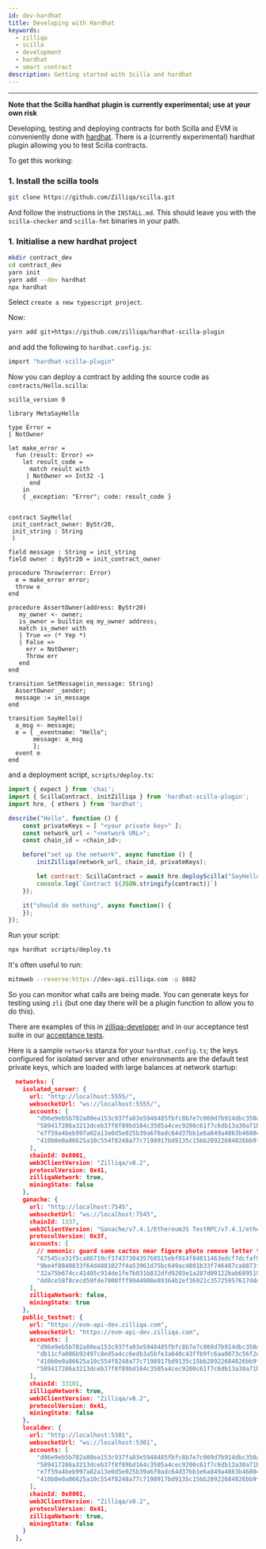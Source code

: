 ```yaml
---
id: dev-hardhat
title: Developing with Hardhat
keywords:
  - zilliqa
  - scilla
  - development
  - hardhat
  - smart contract
description: Getting started with Scilla and hardhat
---
```


---

<!-- markdownlint-disable MD036 -->

**Note that the Scilla hardhat plugin is currently experimental; use at your own risk**

Developing, testing and deploying contracts for both Scilla and EVM is
conveniently done with [hardhat](https://hardhat.org). There is a
(currently experimental) hardhat plugin allowing you to test Scilla
contracts.

To get this working:

### 1. Install the scilla tools

```sh
git clone https://github.com/Zilliqa/scilla.git
```

And follow the instructions in the `INSTALL.md`. This should leave you with the
`scilla-checker` and `scilla-fmt` binaries in your path.

### 1. Initialise a new hardhat project

```sh
mkdir contract_dev
cd contract_dev
yarn init
yarn add --dev hardhat
npx hardhat
```

Select `create a new typescript project`.

Now:

```sh
yarn add git+https://github.com/zilliqa/hardhat-scilla-plugin
```

and add the following to `hardhat.config.js`:

```sh
import "hardhat-scilla-plugin"
```

Now you can deploy a contract by adding the source code as `contracts/Hello.scilla`:

```scilla
scilla_version 0

library MetaSayHello

type Error =
| NotOwner

let make_error =
  fun (result: Error) =>
    let result_code =
      match result with
     | NotOwner => Int32 -1
      end
    in
    { _exception: "Error"; code: result_code }


contract SayHello(
 init_contract_owner: ByStr20,
 init_string : String
 )

field message : String = init_string
field owner : ByStr20 = init_contract_owner

procedure Throw(error: Error)
  e = make_error error;
  throw e
end

procedure AssertOwner(address: ByStr20)
   my_owner <- owner;
   is_owner = builtin eq my_owner address;
   match is_owner with
   | True => (* Yep *)
   | False =>
     err = NotOwner;
     Throw err
   end
end

transition SetMessage(in_message: String)
  AssertOwner _sender;
  message := in_message
end

transition SayHello()
  a_msg <- message;
  e = { _eventname: "Hello";
       message: a_msg
       };
  event e
end
```

and a deployment script, `scripts/deploy.ts`:

```javascript
import { expect } from 'chai';
import { ScillaContract, initZilliqa } from 'hardhat-scilla-plugin';
import hre, { ethers } from 'hardhat';

describe("Hello", function () {
    const privateKeys = [ "<your private key>" ];
    const network_url = "<network URL>";
    const chain_id = <chain_id>;

    before("set up the network", async function () {
        initZilliqa(network_url, chain_id, privateKeys);

        let contract: ScillaContract = await hre.deployScilla("SayHello", "5c2d46955de58033638f552bfd1bca408e6fc8ac", "TestA");
        console.log(`Contract ${JSON.stringify(contract)}`)
    });

    it("should do nothing", async function() {
    });
});
```

Run your script:

```sh
npx hardhat scripts/deploy.ts
```

It's often useful to run:

```sh
mitmweb --reverse:https://dev-api.zilliqa.com -p 8082
```

So you can monitor what calls are being made. You can generate keys for testing using `zli` (but one day there will be a plugin function to allow you to do this).

There are examples of this in [zilliqa-developer](https://github.com/zilliqa/zilliqa-developer) and in our acceptance test suite in our [acceptance tests](https://github.com/Zilliqa/Zilliqa/tree/master/tests/EvmAcceptanceTests).

Here is a sample `networks` stanza for your `hardhat.config.ts`; the keys configured for isolated server and other environments are the default test private keys, which are loaded with large balances at network startup:

```json
  networks: {
    isolated_server: {
      url: "http://localhost:5555/",
      websocketUrl: "ws://localhost:5555/",
      accounts: [
        "d96e9eb5b782a80ea153c937fa83e5948485fbfc8b7e7c069d7b914dbc350aba",
        "589417286a3213dceb37f8f89bd164c3505a4cec9200c61f7c6db13a30a71b45",
        "e7f59a4beb997a02a13e0d5e025b39a6f0adc64d37bb1e6a849a4863b4680411",
        "410b0e0a86625a10c554f8248a77c7198917bd9135c15bb28922684826bb9f14"
      ],
      chainId: 0x8001,
      web3ClientVersion: "Zilliqa/v8.2",
      protocolVersion: 0x41,
      zilliqaNetwork: true,
      miningState: false
    },
    ganache: {
      url: "http://localhost:7545",
      websocketUrl: "ws://localhost:7545",
      chainId: 1337,
      web3ClientVersion: "Ganache/v7.4.1/EthereumJS TestRPC/v7.4.1/ethereum-js",
      protocolVersion: 0x3f,
      accounts: [
        // memonic: guard same cactus near figure photo remove letter target alien initial remove
        "67545ce31f5ca86719cf3743730435768515ebf014f84811463edcf7dcfaf91e",
        "9be4f8840833f64d4881027f4a53961d75bc649ac4801b33f746487ca8873f14",
        "32a75b674cc41405c914de1fe7b031b832dfd9203e1a287d09122bab689519e3",
        "dd8ce58f8cecd59fde7000fff9944908e89364b2ef36921c35725957617ddd32"
      ],
      zilliqaNetwork: false,
      miningState: true
    },
    public_testnet: {
      url: "https://evm-api-dev.zilliqa.com",
      websocketUrl: "https://evm-api-dev.zilliqa.com",
      accounts: [
        "d96e9eb5b782a80ea153c937fa83e5948485fbfc8b7e7c069d7b914dbc350aba",
        "db11cfa086b92497c8ed5a4cc6edb3a5bfe3a640c43ffb9fc6aa0873c56f2ee3",
        "410b0e0a86625a10c554f8248a77c7198917bd9135c15bb28922684826bb9f14",
        "589417286a3213dceb37f8f89bd164c3505a4cec9200c61f7c6db13a30a71b45"
      ],
      chainId: 33101,
      zilliqaNetwork: true,
      web3ClientVersion: "Zilliqa/v8.2",
      protocolVersion: 0x41,
      miningState: false
    },
    localdev: {
      url: "http://localhost:5301",
      websocketUrl: "ws://localhost:5301",
      accounts: [
        "d96e9eb5b782a80ea153c937fa83e5948485fbfc8b7e7c069d7b914dbc350aba",
        "589417286a3213dceb37f8f89bd164c3505a4cec9200c61f7c6db13a30a71b45",
        "e7f59a4beb997a02a13e0d5e025b39a6f0adc64d37bb1e6a849a4863b4680411",
        "410b0e0a86625a10c554f8248a77c7198917bd9135c15bb28922684826bb9f14"
      ],
      chainId: 0x8001,
      web3ClientVersion: "Zilliqa/v8.2",
      protocolVersion: 0x41,
      zilliqaNetwork: true,
      miningState: false
    }
  },
```

